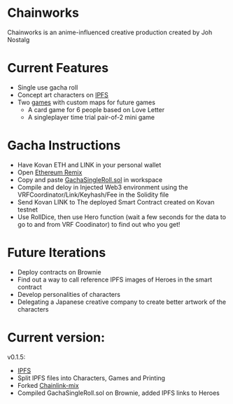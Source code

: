 # Chainworks
Chainworks is an anime-influenced creative production created by Joh Nostalg

# Current Features
- Single use gacha roll
- Concept art characters on [IPFS](https://ipfs.io/ipfs/QmZAMCQxjeSu2JH1n6DtDXXm3zJJ82t7HCxCSWq5XwQwvq)
- Two [games](https://ipfs.io/ipfs/QmbPAhB2Q7YypR5aGVSdY1FsTMZpgB8J5wLUnViU62J8xc) with custom maps for future games
  - A card game for 6 people based on Love Letter
  - A singleplayer time trial pair-of-2 mini game 

# Gacha Instructions
- Have Kovan ETH and LINK in your personal wallet
- Open [Ethereum Remix](https://remix.ethereum.org/)
- Copy and paste [GachaSingleRoll.sol](https://github.com/JohNostalg/Chainworks/blob/main/contracts/GachaSingleRoll.sol) in workspace 
- Compile and deloy in Injected Web3 environment using the VRFCoordinator/Link/Keyhash/Fee in the Solidity file
- Send Kovan LINK to The deployed Smart Contract created on Kovan testnet
- Use RollDice, then use Hero function (wait a few seconds for the data to go to and from VRF Coodinator) to find out who you get!

# Future Iterations
- Deploy contracts on Brownie
- Find out a way to call reference IPFS images of Heroes in the smart contract
- Develop personalities of characters
- Delegating a Japanese creative company to create better artwork of the characters

# Current version:
v0.1.5:
- [IPFS](https://ipfs.io/ipfs/QmVi6qhxheXhURa87KCAVpX3WaJJuDqDu4UWugcxeAhtgA)
- Split IPFS files into Characters, Games and Printing 
- Forked [Chainlink-mix](https://github.com/smartcontractkit/chainlink-mix) 
- Compiled GachaSingleRoll.sol on Brownie, added IPFS links to Heroes 
